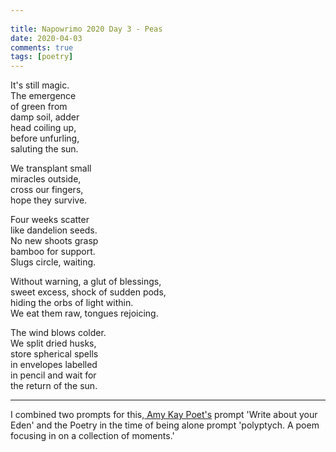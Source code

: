 ```yaml
---  
  
title: Napowrimo 2020 Day 3 - Peas  
date: 2020-04-03
comments: true  
tags: [poetry]  
---  
```

It's still magic.  
The emergence  
of green from  
damp soil, adder  
head coiling up,  
before unfurling,  
saluting the sun.  

We transplant small  
miracles outside,  
cross our fingers,  
hope they survive.  

Four weeks scatter  
like dandelion seeds.  
No new shoots grasp  
bamboo for support.  
Slugs circle, waiting.  

Without warning, a glut of blessings,  
sweet excess, shock of sudden pods,  
hiding the orbs of light within.  
We eat them raw, tongues rejoicing.  

The wind blows colder.  
We split dried husks,  
store spherical spells  
in envelopes labelled  
in pencil and wait for  
the return of the sun.  

***  

I combined two prompts for this,<a href="https://www.instagram.com/amykaypoetry/"> Amy Kay Poet's</a> prompt 'Write about your Eden' and the Poetry in the time of being alone prompt 'polyptych. A poem focusing in on a collection of moments.'  
